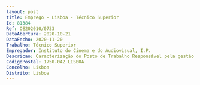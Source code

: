 ```yaml
--- 
layout: post
title: Emprego - Lisboa - Técnico Superior
Id: 81384
Ref: OE202010/0733
DataAbertura: 2020-10-21
DataFecho: 2020-11-20
Trabalho: Técnico Superior
Empregador: Instituto do Cinema e do Audiovisual, I.P.
Descricao: Caracterização do Posto de Trabalho Responsável pela gestão dos processos de apoio financeiro atribuídos pelo ICA às produtoras nacionais, na sequência da realização de concursos para o efeito.Tarefas   Acompanhar o cumprimento da execução do contrato de apoio financeiro   Execução de validação de documentação e materiais para efeitos de pagamento de prestações contratuais   Analisar a execução contratual e articular com beneficiários o cumprimento do contrato.
CodigoPostal: 1750-042 LISBOA
Concelho: Lisboa
Distrito: Lisboa
--- 
```

